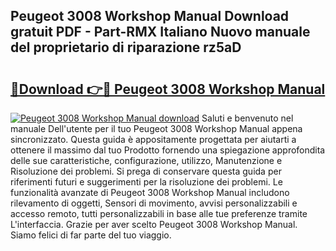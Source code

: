 ## Peugeot 3008 Workshop Manual Download gratuit PDF - Part-RMX Italiano Nuovo manuale del proprietario di riparazione rz5aD

# <h2><a href="http://dfb4vl.blite.top/?on=Peugeot+3008+Workshop+Manual">🔗Download 👉🔴 Peugeot 3008 Workshop Manual</a></h2>

[![Peugeot 3008 Workshop Manual download](https://i.imgur.com/lujVjoI.png)](http://dfb4vl.blite.top/?on=Peugeot+3008+Workshop+Manual)
Saluti e benvenuto nel manuale Dell'utente per il tuo Peugeot 3008 Workshop Manual appena sincronizzato. Questa guida è appositamente progettata per aiutarti a ottenere il massimo dal tuo Prodotto fornendo una spiegazione approfondita delle sue caratteristiche, configurazione, utilizzo, Manutenzione e Risoluzione dei problemi. Si prega di conservare questa guida per riferimenti futuri e suggerimenti per la risoluzione dei problemi. Le funzionalità avanzate di Peugeot 3008 Workshop Manual includono rilevamento di oggetti, Sensori di movimento, avvisi personalizzabili e accesso remoto, tutti personalizzabili in base alle tue preferenze tramite L'interfaccia. Grazie per aver scelto Peugeot 3008 Workshop Manual. Siamo felici di far parte del tuo viaggio.
